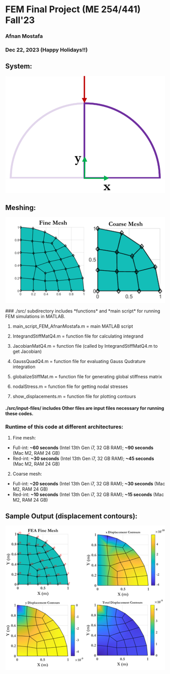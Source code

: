 # FEM Final Project (ME 254/441) Fall'23
### Afnan Mostafa
### Dec 22, 2023 (Happy Holidays!!)

## System:
<p align="center">
<img src="https://github.com/afnanmostafa/Finite-Elements-ME254/blob/4d8d06c460e71bf6c80f29a5d0b168ad7df5b5fe/figures/pro1.png" alt="system" width="600"/>
</p>

## Meshing:
<p align="center">
<img src="https://github.com/afnanmostafa/Finite-Elements-ME254/blob/b8b44e4284e439990dc749d78de22d6751afccc0/figures/model.png" alt="meshing" width="600"/>
</p>
### ./src/ subdirectory includes *functions* and *main script* for running FEM simulations in MATLAB.


1. main_script_FEM_AfnanMostafa.m	= 	main MATLAB script

2. IntegrandStiffMatQ4.m		=	function file for calculating integrand

3. JacobianMatQ4.m			=	function file (called by IntegrandStiffMatQ4.m to get Jacobian)

4. GaussQuadQ4.m			=	function file for evaluating Gauss Qudrature integration

5. globalizeStiffMat.m			=	function file for generating global stiffness matrix
		
6. nodalStress.m			=	function file for getting nodal stresses

7. show_displacements.m			=	function file for plotting contours


#### ./src/input-files/ includes Other files are input files necessary for running these codes.

### __Runtime of this code at different architectures:__

1. Fine mesh:	
* Full-int: 	**~60 seconds** (Intel 13th Gen i7, 32 GB RAM);	**~90 seconds** (Mac M2, RAM 24 GB)
* Red-int: 	**~30 seconds** (Intel 13th Gen i7, 32 GB RAM);	**~45 seconds** (Mac M2, RAM 24 GB)

2. Coarse mesh:
* Full-int: 	 **~20 seconds** (Intel 13th Gen i7, 32 GB RAM); **~30 seconds** (Mac M2, RAM 24 GB)
* Red-int: 	 **~10 seconds** (Intel 13th Gen i7, 32 GB RAM); **~15 seconds** (Mac M2, RAM 24 GB)


## Sample Output (displacement contours):
![disp-fine](https://github.com/afnanmostafa/Finite-Elements-ME254/blob/a5be71b8df82a2dcf2b68bcd44262b46dc5f66e6/figures/f-s-d.png)


